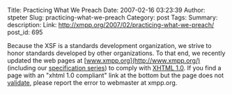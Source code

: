 Title: Practicing What We Preach
Date: 2007-02-16 03:23:39
Author: stpeter
Slug: practicing-what-we-preach
Category: post
Tags: 
Summary: description:
Link: http://xmpp.org/2007/02/practicing-what-we-preach/
post_id: 695


Because the XSF is a standards development organization, we strive to honor standards developed by other organizations. To that end, we recently updated the web pages at [www.xmpp.org](http://www.xmpp.org/) (including our [specification series](http://www.xmpp.org/extensions/)) to comply with [XHTML 1.0](http://www.w3.org/TR/xhtml1/). If you find a page with an "xhtml 1.0 compliant" link at the bottom but the page does not [validate](http://validator.w3.org/), please report the error to webmaster at xmpp.org.
